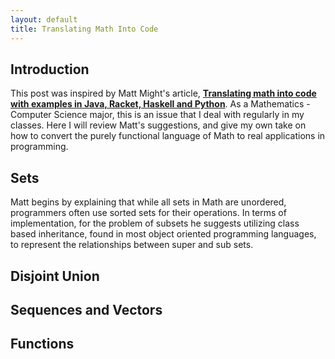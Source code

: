 ```yaml
---
layout: default
title: Translating Math Into Code
---
```


## Introduction

This post was inspired by Matt Might's article, __[Translating math into code with examples in Java, Racket, Haskell and Python](http://matt.might.net/articles/discrete-math-and-code/)__.
As a Mathematics - Computer Science major, this is an issue that I deal with
regularly in my classes. Here I will review Matt's suggestions, and give my own
take on how to convert the purely functional language of Math to real applications
in programming.

## Sets
Matt begins by explaining that while all sets in Math are unordered, programmers
often use sorted sets for their operations. In terms of implementation, for the
problem of subsets he suggests utilizing class based inheritance, found in most
object oriented programming languages, to represent the relationships between
super and sub sets.

## Disjoint Union

## Sequences and Vectors

## Functions
